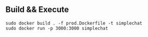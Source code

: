 ## Build && Execute

```
sudo docker build . -f prod.Dockerfile -t simplechat
sudo docker run -p 3000:3000 simplechat
```
